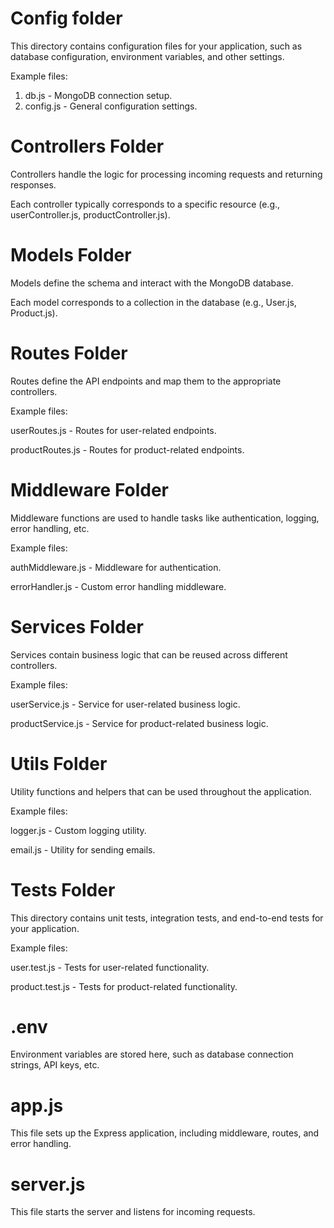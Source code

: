 # Config folder

This directory contains configuration files for your application, such as database configuration, environment variables, and other settings.

Example files:

1. db.js - MongoDB connection setup.
2. config.js - General configuration settings.

# Controllers Folder

Controllers handle the logic for processing incoming requests and returning responses.

Each controller typically corresponds to a specific resource (e.g., userController.js, productController.js).

# Models Folder

Models define the schema and interact with the MongoDB database.

Each model corresponds to a collection in the database (e.g., User.js, Product.js).

# Routes Folder

Routes define the API endpoints and map them to the appropriate controllers.

Example files:

userRoutes.js - Routes for user-related endpoints.

productRoutes.js - Routes for product-related endpoints.

# Middleware Folder

Middleware functions are used to handle tasks like authentication, logging, error handling, etc.

Example files:

authMiddleware.js - Middleware for authentication.

errorHandler.js - Custom error handling middleware.

# Services Folder

Services contain business logic that can be reused across different controllers.

Example files:

userService.js - Service for user-related business logic.

productService.js - Service for product-related business logic.

# Utils Folder

Utility functions and helpers that can be used throughout the application.

Example files:

logger.js - Custom logging utility.

email.js - Utility for sending emails.

# Tests Folder

This directory contains unit tests, integration tests, and end-to-end tests for your application.

Example files:

user.test.js - Tests for user-related functionality.

product.test.js - Tests for product-related functionality.

# .env

Environment variables are stored here, such as database connection strings, API keys, etc.

# app.js

This file sets up the Express application, including middleware, routes, and error handling.

# server.js

This file starts the server and listens for incoming requests.
